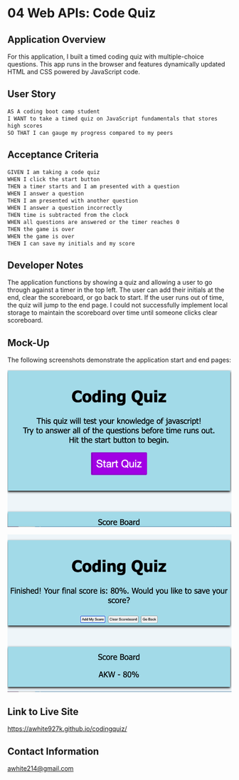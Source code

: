# 04 Web APIs: Code Quiz

## Application Overview

For this application, I built a timed coding quiz with multiple-choice questions. This app runs in the browser and features dynamically updated HTML and CSS powered by JavaScript code. 

## User Story

```
AS A coding boot camp student
I WANT to take a timed quiz on JavaScript fundamentals that stores high scores
SO THAT I can gauge my progress compared to my peers
```

## Acceptance Criteria

```
GIVEN I am taking a code quiz
WHEN I click the start button
THEN a timer starts and I am presented with a question
WHEN I answer a question
THEN I am presented with another question
WHEN I answer a question incorrectly
THEN time is subtracted from the clock
WHEN all questions are answered or the timer reaches 0
THEN the game is over
WHEN the game is over
THEN I can save my initials and my score
```

## Developer Notes
The application functions by showing a quiz and allowing a user to go through against a timer in the top left. The user can add their initials at the end, clear the scoreboard, or go back to start. If the user runs out of time, the quiz will jump to the end page. I could not successfully implement local storage to maintain the scoreboard over time until someone clicks clear scoreboard. 

## Mock-Up

The following screenshots demonstrate the application start and end pages:

![A user clicks through an interactive coding quiz](./Assets/codingquiz-start.png) 

![A user enters initials to save the high score before resetting and starting over.](./Assets/codingquiz-end.png)

## Link to Live Site
https://awhite927k.github.io/codingquiz/

## Contact Information
awhite214@gmail.com